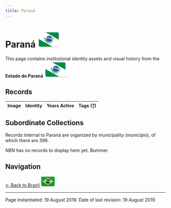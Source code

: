 ```yaml
---
title: Paraná
---
```


# Paraná <img src="../../images/FlagKit/SA/BR/PR/PR@3x.png" class="flagkit-head">

This page contains institutional identity assets and visual history from the **Estado do Paraná** <img src="../../images/FlagKit/SA/BR/PR/PR@3x.png" class="flagkit">.

## Records

| Image | Identity | Years Active | Tags ([?](/guide/flags.html#Flags-Aiding-in-Classification)) |
| :---: | :------- | :-----------:| :---: |

## Subordinate Collections

Records internal to Paraná are organized by municipality (município), of which there are 399.

*NBN* has no records to display here yet. Bummer.

## Navigation

[← Back to Brazil <img src="../../images/FlagKit/SA/BR/BR@2x.png" class="flagkit">](../BR.html)

---

Page instantiated: 19 August 2019.
Date of last revision: 19 August 2019.